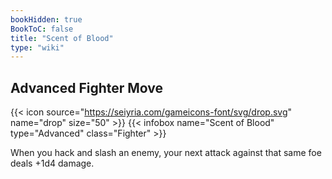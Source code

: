 ```yaml
---
bookHidden: true
BookToC: false
title: "Scent of Blood"
type: "wiki"
---
```

## Advanced Fighter Move
{{< icon source="https://seiyria.com/gameicons-font/svg/drop.svg" name="drop" size="50" >}}
{{< infobox name="Scent of Blood" type="Advanced" class="Fighter" >}}

When you hack and slash an enemy, your next attack against that same foe deals +1d4 damage.